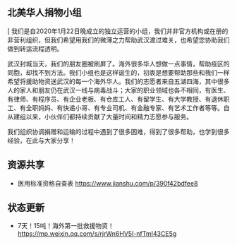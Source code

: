 ## 北美华人捐物小组
[
我们是自2020年1月22日晚成立的独立运营的小组，我们并非官方机构或在册的非营利组织，但我们希望用我们的微薄之力帮助武汉渡过难关，也希望您协助我们做到转运流程透明。

武汉封城当天，我们的朋友圈被刷屏了。海外很多华人想做一点事情，帮助疫区的同胞，却找不到方法。我们小组也是这样诞生的，初衷是想要帮助那些和我们一样希望将援助物资送武汉的每一个海外华人。我们的志愿者来自五湖四海，其中很多人的家人和朋友仍在武汉一线与病毒战斗；大家的职业领域也各不相同，有医生、有律师、有程序员、有企业老板、有仓库工人、有留学生、有大学教授、有退休职工、有全职妈妈、有快递小哥、有专业司机、有金融专家、有艺术工作者等等。自从建组以来，小伙伴们都持续贡献了大量时间和精力志愿参与服务。

我们组织协调捐赠和运输的过程中遇到了很多困难，得到了很多帮助，也学到很多经验，在此与大家分享！


## 资源共享 
- 医用标准资格自查表 https://www.jianshu.com/p/390f42bdfee8

## 状态更新 

- 7天！15吨！海外第一批救援物资！https://mp.weixin.qq.com/s/rjrWn6HV5I-nfTmI43CE5g 
